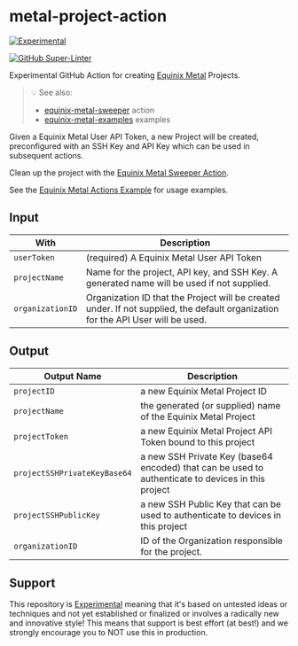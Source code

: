 # metal-project-action

[![Experimental](https://img.shields.io/badge/Stability-Experimental-red.svg)](https://github.com/equinix-labs/equinix-labs/blob/main/experimental-statement.md#experimental-statement)

[![GitHub Super-Linter](https://github.com/equinix-labs/metal-project-action/actions/workflows/superlinter.yml/badge.svg)](https://github.com/marketplace/actions/super-linter)

Experimental GitHub Action for creating [Equinix Metal](https://metal.equinix.com) Projects.

> :bulb: See also:
>
> - [equinix-metal-sweeper](https://github.com/equinix-labs/metal-sweeper-action) action
> - [equinix-metal-examples](https://github.com/equinix-labs/metal-actions-example) examples

Given a Equinix Metal User API Token, a new Project will be created, preconfigured with an SSH Key and API Key which can be used in subsequent actions.

Clean up the project with the [Equinix Metal Sweeper Action](https://github.com/equinix-labs/metal-sweeper-action).

See the [Equinix Metal Actions Example](https://github.com/equinix-labs/metal-actions-example) for usage examples.

## Input

| With             | Description                                                                                                                      |
| ---------------- | -------------------------------------------------------------------------------------------------------------------------------- |
| `userToken`      | (required) A Equinix Metal User API Token                                                                                        |
| `projectName`    | Name for the project, API key, and SSH Key. A generated name will be used if not supplied.                                       |
| `organizationID` | Organization ID that the Project will be created under. If not supplied, the default organization for the API User will be used. |

## Output

| Output Name                  | Description                                                                                        |
| ---------------------------- | -------------------------------------------------------------------------------------------------- |
| `projectID`                  | a new Equinix Metal Project ID                                                                     |
| `projectName`                | the generated (or supplied) name of the Equinix Metal Project                                      |
| `projectToken`               | a new Equinix Metal Project API Token bound to this project                                        |
| `projectSSHPrivateKeyBase64` | a new SSH Private Key (base64 encoded) that can be used to authenticate to devices in this project |
| `projectSSHPublicKey`        | a new SSH Public Key that can be used to authenticate to devices in this project                   |
| `organizationID`             | ID of the Organization responsible for the project.                                                |

## Support

This repository is [Experimental](https://github.com/equinix-labs/equinix-labs/blob/main/experimental-statement.md) meaning that it's based on untested ideas or techniques and not yet established or finalized or involves a radically new and innovative style! This means that support is best effort (at best!) and we strongly encourage you to NOT use this in production.
